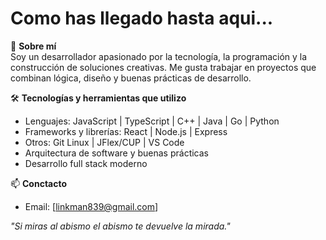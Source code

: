 # Como has llegado hasta aqui...

🎯 **Sobre mí**  
Soy un desarrollador apasionado por la tecnología, la programación y la construcción de soluciones creativas. Me gusta trabajar en proyectos que combinan lógica, diseño y buenas prácticas de desarrollo.

🛠️ **Tecnologías y herramientas que utilizo**  
- Lenguajes: JavaScript | TypeScript | C++ | Java | Go | Python  
- Frameworks y librerías: React | Node.js | Express
- Otros: Git Linux | JFlex/CUP | VS Code
- Arquitectura de software y buenas prácticas
- Desarrollo full stack moderno

📫 **Conctacto**  
- Email: [linkman839@gmail.com]  

 _"Si miras al abismo el abismo te devuelve la mirada."_


